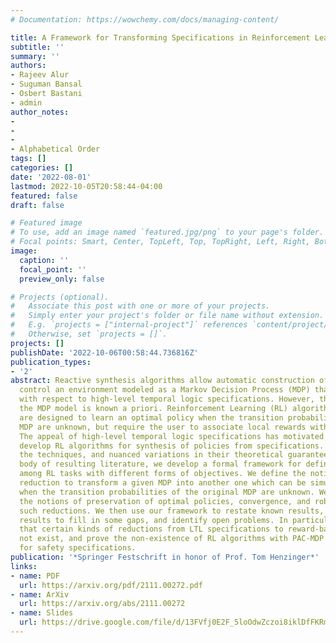 ```yaml
---
# Documentation: https://wowchemy.com/docs/managing-content/

title: A Framework for Transforming Specifications in Reinforcement Learning
subtitle: ''
summary: ''
authors:
- Rajeev Alur
- Suguman Bansal
- Osbert Bastani
- admin
author_notes:
-
-
-
- Alphabetical Order
tags: []
categories: []
date: '2022-08-01'
lastmod: 2022-10-05T20:58:44-04:00
featured: false
draft: false

# Featured image
# To use, add an image named `featured.jpg/png` to your page's folder.
# Focal points: Smart, Center, TopLeft, Top, TopRight, Left, Right, BottomLeft, Bottom, BottomRight.
image:
  caption: ''
  focal_point: ''
  preview_only: false

# Projects (optional).
#   Associate this post with one or more of your projects.
#   Simply enter your project's folder or file name without extension.
#   E.g. `projects = ["internal-project"]` references `content/project/deep-learning/index.md`.
#   Otherwise, set `projects = []`.
projects: []
publishDate: '2022-10-06T00:58:44.736816Z'
publication_types:
- '2'
abstract: Reactive synthesis algorithms allow automatic construction of policies to
  control an environment modeled as a Markov Decision Process (MDP) that are optimal
  with respect to high-level temporal logic specifications. However, they assume that
  the MDP model is known a priori. Reinforcement Learning (RL) algorithms, in contrast,
  are designed to learn an optimal policy when the transition probabilities of the
  MDP are unknown, but require the user to associate local rewards with transitions.
  The appeal of high-level temporal logic specifications has motivated research to
  develop RL algorithms for synthesis of policies from specifications. To understand
  the techniques, and nuanced variations in their theoretical guarantees, in the growing
  body of resulting literature, we develop a formal framework for defining transformations
  among RL tasks with different forms of objectives. We define the notion of a sampling-based
  reduction to transform a given MDP into another one which can be simulated even
  when the transition probabilities of the original MDP are unknown. We formalize
  the notions of preservation of optimal policies, convergence, and robustness of
  such reductions. We then use our framework to restate known results, establish new
  results to fill in some gaps, and identify open problems. In particular, we show
  that certain kinds of reductions from LTL specifications to reward-based ones do
  not exist, and prove the non-existence of RL algorithms with PAC-MDP guarantees
  for safety specifications.
publication: '*Springer Festschrift in honor of Prof. Tom Henzinger*'
links:
- name: PDF
  url: https://arxiv.org/pdf/2111.00272.pdf
- name: ArXiv
  url: https://arxiv.org/abs/2111.00272
- name: Slides
  url: https://drive.google.com/file/d/13FVfj0E2F_5loOdwZczoi8iklDfFKRmb/view?usp=sharing
---
```

